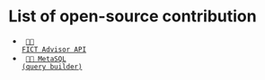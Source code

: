 # List of open-source contribution
- <code> [👨‍💻 FICT Advisor API](https://github.com/fictadvisor/fictadvisor-api)</code>
- <code> [👨‍💻 MetaSQL (query builder)](https://github.com/metarhia/metasql)</code>
